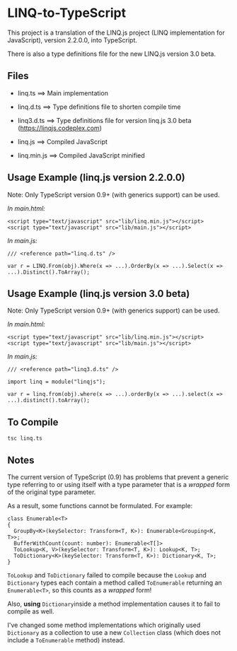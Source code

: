 LINQ-to-TypeScript
==================

This project is a translation of the LINQ.js project (LINQ implementation for JavaScript), version 2.2.0.0, into TypeScript.

There is also a type definitions file for the new LINQ.js version 3.0 beta.


Files
-----

- linq.ts     ==> Main implementation
- linq.d.ts   ==> Type definitions file to shorten compile time

- linq3.d.ts  ==> Type definitions file for version linq.js 3.0 beta (https://linqjs.codeplex.com)

- linq.js     ==> Compiled JavaScript
- linq.min.js ==> Compiled JavaScript minified


Usage Example (linq.js version 2.2.0.0)
---------------------------------------

Note: Only TypeScript version 0.9+ (with generics support) can be used.

_In main.html:_

```
<script type="text/javascript" src="lib/linq.min.js"></script>
<script type="text/javascript" src="lib/main.js"></script>
```

_In main.js:_

```
/// <reference path="linq.d.ts" />

var r = LINQ.From(obj).Where(x => ...).OrderBy(x => ...).Select(x => ...).Distinct().ToArray();
```


Usage Example (linq.js version 3.0 beta)
----------------------------------------

Note: Only TypeScript version 0.9+ (with generics support) can be used.

_In main.html:_

```
<script type="text/javascript" src="lib/linq.min.js"></script>
<script type="text/javascript" src="lib/main.js"></script>
```

_In main.js:_

```
/// <reference path="linq3.d.ts" />

import linq = module("linqjs");

var r = linq.from(obj).where(x => ...).orderBy(x => ...).select(x => ...).distinct().toArray();
```


To Compile
----------

```
tsc linq.ts
```


Notes
-----

The current version of TypeScript (0.9) has problems that prevent a generic type referring to or using itself with a type parameter that is a _wrapped_ form of the original type parameter.

As a result, some functions cannot be formulated.  For example:

```
class Enumerable<T>
{
  GroupBy<K>(keySelector: Transform<T, K>): Enumerable<Grouping<K, T>>;
  BufferWithCount(count: number): Enumerable<T[]>
  ToLookup<K, V>(keySelector: Transform<T, K>): Lookup<K, T>;
  ToDictionary<K>(keySelector: Transform<T, K>): Dictionary<K, T>;
}
```

```ToLookup``` and ```ToDictionary``` failed to compile because the ```Lookup``` and ```Dictionary``` types each contain a method called ```ToEnumerable``` returning an ```Enumerable<T>```, so this counts as a _wrapped_ form!

Also, **using** ```Dictionary```inside a method implementation causes it to fail to compile as well.

I've changed some method implementations which originally used ```Dictionary``` as a collection to use a new ```Collection``` class (which does not include a ```ToEnumerable``` method) instead.
